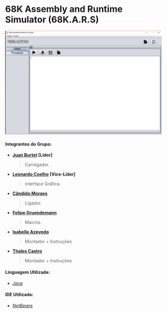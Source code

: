 # 68K Assembly and Runtime Simulator (68K.A.R.S)

<img src="src/progsistemas/img/Extras/68kars.png" width="auto">

#### Integrantes do Grupo:
  * __[Juan Burtet](https://github.com/juan-burtet) [Líder]__
    > Carregador.
  * __[Leonardo Coelho](https://github.com/leoGCoelho) [Vice-Líder]__
    > Interface Gráfica.
  * __[Cândido Moraes](https://github.com/candidosmoraes)__
    > Ligador.
  * __[Felipe Gruendemann](https://github.com/FelipeGruend)__
    > Macros.
  * __[Isabelle Azevedo](https://github.com/isabelleaazevedo)__
    > Montador + Instruções
  * __[Thales Castro](https://github.com/cineasthales)__
    > Montador + Instruções

#### Linguagem Utilizada:
  * _[Java](https://www.java.com)_

#### IDE Utilizada:
  * _[NetBeans](https://netbeans.org)_
